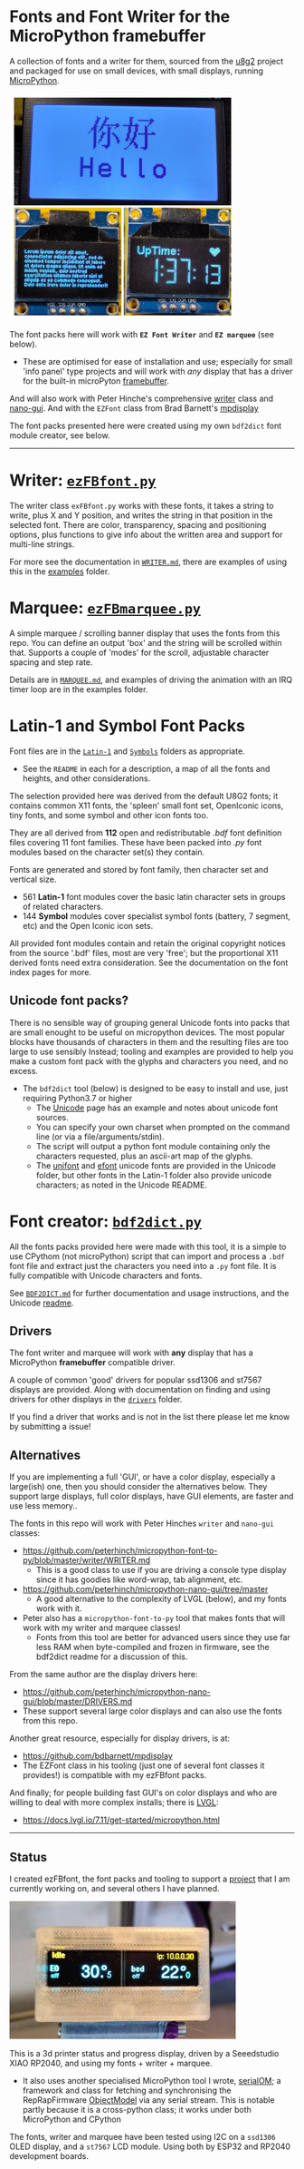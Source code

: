 # Fonts and Font Writer for the MicroPython framebuffer

A collection of fonts and a writer for them, sourced from the [u8g2](https://github.com/olikraus/u8g2) project and packaged for use on small devices, with small displays, running [MicroPython](https://micropython.org/).

[![Demo Examples on two different displays](examples/doc/demo-collage1.thumb.jpg)](examples/doc/demo-collage1.jpg)

The font packs here will work with **`EZ Font Writer`** and **`EZ marquee`** (see below).
* These are optimised for ease of installation and use; especially for small 'info panel' type projects and will work with *any* display that has a driver for the built-in microPyton [framebuffer](https://docs.micropython.org/en/latest/library/framebuf.html).

And will also work with Peter Hinche's comprehensive [writer](https://github.com/peterhinch/micropython-font-to-py/blob/master/writer/WRITER.md) class and [nano-gui](https://github.com/peterhinch/micropython-nano-gui/tree/master). And with the `EZFont` class from Brad Barnett's [mpdisplay](https://github.com/bdbarnett/mpdisplay)

The font packs presented here were created using my own `bdf2dict` font module creator, see below.

-----------------

# Writer: [`ezFBfont.py`](ezFBfont.py)
The writer class `exFBfont.py` works with these fonts, it takes a string to write, plus X and Y position, and writes the string in that position in the selected font. There are color, transparency, spacing and positioning options, plus functions to give info about the written area and support for multi-line strings.

For more see the documentation in [`WRITER.md`](WRITER.md), there are examples of using this in the [examples](examples) folder.

# Marquee: [`ezFBmarquee.py`](ezFBmarquee.py)

A simple marquee / scrolling banner display that uses the fonts from this repo. You can define an output 'box' and the string will be scrolled within that. Supports a couple of 'modes' for the scroll, adjustable character spacing and step rate.

Details are in [`MARQUEE.md`](MARQUEE.md), and examples of driving the animation with an IRQ timer loop are in the examples folder.

# Latin-1 and Symbol Font Packs

Font files are in the [`Latin-1`](Latin-1) and [`Symbols`](Symbols) folders as appropriate.
* See the `README` in each for a description, a map of all the fonts and heights, and other considerations.

The selection provided here was derived from the default U8G2 fonts; it contains common X11 fonts, the 'spleen' small font set, OpenIconic icons, tiny fonts, and some symbol and other icon fonts too.

They are all derived from **112** open and redistributable *.bdf* font definition files covering 11 font families. These have been packed into *.py* font modules based on the character set(s) they contain.

Fonts are generated and stored by font family, then character set and vertical size.
* 561 **Latin-1** font modules cover the basic latin character sets in groups of related characters.
* 144 **Symbol** modules cover specialist symbol fonts (battery, 7 segment, etc) and the Open Iconic icon sets.

All provided font modules contain and retain the original copyright notices from the source '.bdf' files, most are very 'free'; but the proportional X11 derived fonts need extra consideration. See the documentation on the font index pages for more.

## Unicode font packs?
There is no sensible way of grouping general Unicode fonts into packs that are small enought to be useful on micropython devices. The most popular blocks have thousands of characters in them and the resulting files are too large to use sensibly Instead; tooling and examples are provided to help you make a custom font pack with the glyphs and characters you need, and no excess.
* The `bdf2dict` tool (below) is designed to be easy to install and use, just requiring Python3.7 or higher
  * The [Unicode](Unicode/README.md) page has an example and notes about unicode font sources.
  * You can specify your own charset when prompted on the command line (or via a file/arguments/stdin).
  * The script will output a python font module containing only the characters requested, plus an ascii-art map of the glyphs.
  * The [unifont](https://savannah.gnu.org/projects/unifont) and [efont](http://openlab.ring.gr.jp/efont/) unicode fonts are provided in the Unicode folder, but other fonts in the Latin-1 folder also provide unicode characters; as noted in the Unicode README.

# Font creator: [`bdf2dict.py`](bdf2dict.py)

All the fonts packs provided here were made with this tool, it is a simple to use CPythom (not microPython) script that can import and process a `.bdf` font file and extract just the characters you need into a `.py` font file. It is fully compatible with Unicode characters and fonts.

See [`BDF2DICT.md`](BDF2DICT.md) for further documentation and usage instructions, and the Unicode [readme](Unicode/README.md).

## Drivers

The font writer and marquee will work with **any** display that has a MicroPython **framebuffer** compatible driver.

A couple of common 'good' drivers for popular ssd1306 and st7567 displays are provided. Along with documentation on finding and using drivers for other displays in the [`drivers`](drivers) folder.

If you find a driver that works and is not in the list there please let me know by submitting a issue!

## Alternatives

If you are implementing a full 'GUI', or have a color display, especially a large(ish) one, then you should consider the alternatives below. They support large displays, full color displays, have GUI elements, are faster and use less memory..

The fonts in this repo will work with Peter Hinches `writer` and `nano-gui` classes:
* https://github.com/peterhinch/micropython-font-to-py/blob/master/writer/WRITER.md
  * This is a good class to use if you are driving a console type display since it has goodies like word-wrap, tab alignment, etc.
* https://github.com/peterhinch/micropython-nano-gui/tree/master
  * A good alternative to the complexity of LVGL (below), and my fonts work with it.
* Peter also has a `micropython-font-to-py` tool that makes fonts that will work with my writer and marquee classes!
  * Fonts from this tool are better for advanced users since they use far less RAM when byte-compiled and frozen in firmware, see the bdf2dict readme for a discussion of this.

From the same author are the display drivers here:
* https://github.com/peterhinch/micropython-nano-gui/blob/master/DRIVERS.md
* These support several large color displays and can also use the fonts from this repo.

Another great resource, especially for display drivers, is at:
* https://github.com/bdbarnett/mpdisplay
* The EZFont class in his tooling (just one of several font classes it provides!) is compatible with my ezFBfont packs.

And finally; for people building fast GUI's on color displays and who are willing to deal with more complex installs; there is [LVGL](https://lvgl.io/):
* https://docs.lvgl.io/7.11/get-started/micropython.html

-----------------

## Status

I created ezFBfont, the font packs and tooling to support a [project](https://github.com/easytarget/PrintPy2040) that I am currently working on, and several others I have planned.

[![PrintPy, still under development..](examples/doc/printpy.thumb.jpg)](examples/doc/printpy.jpg)

This is a 3d printer status and progress display, driven by a Seeedstudio XIAO RP2040, and using my fonts + writer + marquee.
* It also uses another specialised MicroPython tool I wrote, [serialOM](https://github.com/easytarget/serialOM); a framework and class for fetching and synchronising the RepRapFirmware [ObjectModel](https://docs.duet3d.com/en/User_manual/RepRapFirmware/Object_Model) via any serial stream. This is notable partly because it is a cross-python class; it works under both MicroPython and CPython

The fonts, writer and marquee have been tested using I2C on a `ssd1306` OLED display, and a `st7567` LCD module. Using both by ESP32 and RP2040 development boards.
